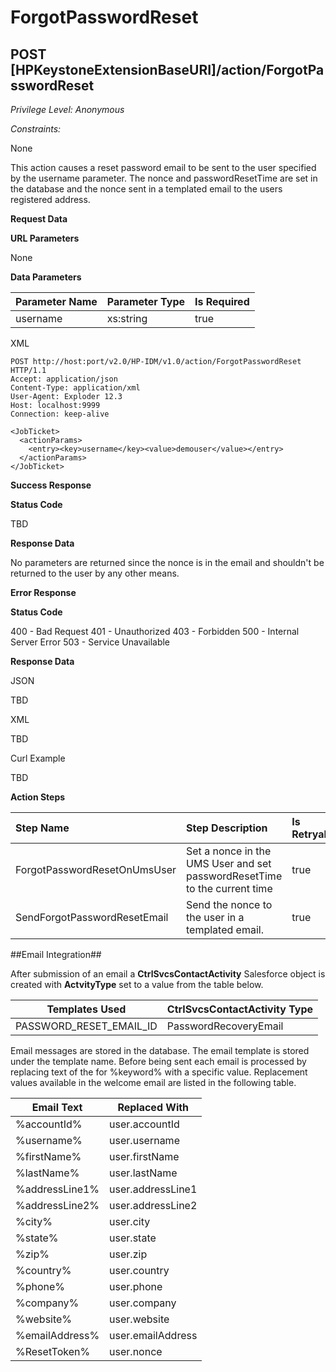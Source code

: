 #  ForgotPasswordReset
## POST [HPKeystoneExtensionBaseURI]/action/ForgotPasswordReset
*Privilege Level: Anonymous*  
 
*Constraints:*  

None

This action causes a reset password email to be sent to the user specified by the username parameter. The nonce and passwordResetTime are set in the database and the nonce sent in a templated email to the users registered address.


**Request Data**  

**URL Parameters**

None

**Data Parameters**

| Parameter Name	| Parameter Type	| Is Required	|
| :--------------	| :--------------	| :-----------	|
| username	| xs:string	| true	|

XML

```
POST http://host:port/v2.0/HP-IDM/v1.0/action/ForgotPasswordReset HTTP/1.1
Accept: application/json
Content-Type: application/xml
User-Agent: Exploder 12.3
Host: localhost:9999
Connection: keep-alive

<JobTicket>
  <actionParams>
    <entry><key>username</key><value>demouser</value></entry>
  </actionParams>
</JobTicket>
```

**Success Response**

**Status Code**

TBD

**Response Data**

No parameters are returned since the nonce is in the email and shouldn't be returned to the user by any other means.

**Error Response**

**Status Code**

400 - Bad Request
401 - Unauthorized
403 - Forbidden
500 - Internal Server Error
503 - Service Unavailable

**Response Data**

JSON

TBD  

XML

TBD  

Curl Example

TBD 

**Action Steps**

| Step Name	| Step Description	| Is Retryable	|
| :---------	| :---------------	| :------------	|
| ForgotPasswordResetOnUmsUser	| Set a nonce in the UMS User and set passwordResetTime to the current time	| true	|
| SendForgotPasswordResetEmail	| Send the nonce to the user in a templated email.	| true	|

##Email Integration##

After submission of an email a **CtrlSvcsContactActivity** Salesforce object is created with **ActvityType** set to a value from the table below.

| Templates Used	| CtrlSvcsContactActivity Type 	|
| -------------- 	| ---------------------------- 	|
| PASSWORD_RESET_EMAIL_ID 	| PasswordRecoveryEmail	|

Email messages are stored in the database. The email template is stored under the template name. Before being sent each email is processed by replacing text of the for %keyword% with a specific value. Replacement values available in the welcome email are listed in the following table.

| Email Text 	| Replaced With 	|
| ---------- 	| --------------	|
| %accountId% 	| user.accountId 	|
| %username% 	| user.username 	|
| %firstName% 	| user.firstName 	|
| %lastName% 	| user.lastName 	|
| %addressLine1% 	| user.addressLine1 	|
| %addressLine2% 	| user.addressLine2 	|
| %city% 	| user.city 	|
| %state% 	| user.state 	|
| %zip% 	| user.zip 	|
| %country% 	| user.country 	|
| %phone% 	| user.phone 	|
| %company% 	| user.company 	|
| %website% 	| user.website 	|
| %emailAddress% 	| user.emailAddress 	|
| %ResetToken%	| user.nonce	|
